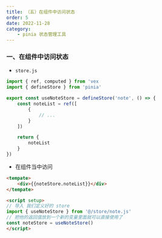 ```yaml
---
title: （五）在组件中访问状态
order: 5
date: 2022-11-28
category:
    - pinia 状态管理工具
---
```


<!-- ![](https://image.zswei.xyz/img/202211271445584.png) -->

### 一、在组件中访问状态
- `store.js`
```js
import { ref, computed } from 'vex
import { defineStore } from 'pinia'

export const useNoteStore = defineStore('note', () => {
    const noteList = ref([
        {
            // ...
        }
    ])

    return {
        noteList
    }
})
```

- 在组件当中访问
```html
<tempate>
    <div>{{noteStore.noteList}}</div>
</tempate>

<script setup>
// 导入 我们定义好的 store
import { useNoteStore } from '@/store/note.js'
// 把他的返回值放到一个新的变量里面就可以直接使用了
const noteStore = useNoteStore()
</script>
```
